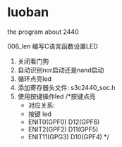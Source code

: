 # luoban
the program about 2440 

006_len
编写C语言函数设置LED
1. 关闭看门狗
2. 自动识别nor启动还是nand启动
3. 循环点亮led
4. 添加寄存器头文件: s3c2440_soc.h
5. 使用按键操作led
	/*按键点亮
	 * 对应关系:
	 * 按键                       led
	 * ENIT0(GPF0)                D12(GPF6)
	 * ENIT2(GPF2)                D11(GPF5)
	 * ENIT11(GPG3)               D10(GPF4)
	 */	